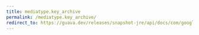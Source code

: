 ```yaml
---
title: mediatype.key_archive
permalink: /mediatype.key_archive/
redirect_to: https://guava.dev/releases/snapshot-jre/api/docs/com/google/common/net/MediaType.html#KEY_ARCHIVE
---
```

